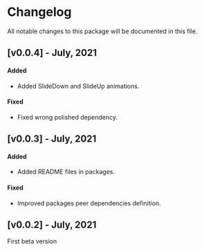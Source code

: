 # Changelog

All notable changes to this package will be documented in this file.

## [v0.0.4] - July, 2021

#### Added

- Added SlideDown and SlideUp animations.

#### Fixed

- Fixed wrong polished dependency.

## [v0.0.3] - July, 2021

#### Added

- Added README files in packages.

#### Fixed

- Improved packages peer dependencies definition.

## [v0.0.2] - July, 2021

First beta version
